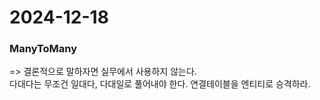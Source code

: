 # 2024-12-18

### ManyToMany
=> 결론적으로 말하자면 실무에서 사용하지 않는다.<br>
다대다는 무조건 일대다, 다대일로 풀어내야 한다. 연결테이블을 엔티티로 승격하라.
